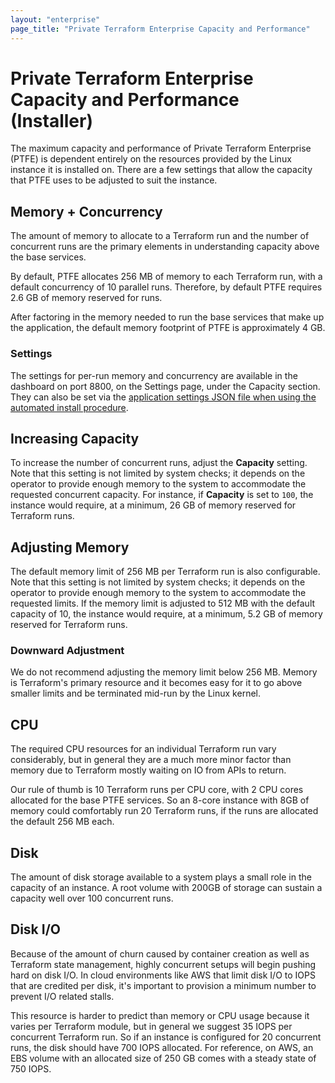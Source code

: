 ```yaml
---
layout: "enterprise"
page_title: "Private Terraform Enterprise Capacity and Performance"
---
```


# Private Terraform Enterprise Capacity and Performance (Installer)

The maximum capacity and performance of Private Terraform Enterprise (PTFE) is dependent entirely on the resources
provided by the Linux instance it is installed on. There are a few settings that allow the capacity that PTFE
uses to be adjusted to suit the instance.

## Memory + Concurrency

The amount of memory to allocate to a Terraform run and the number of concurrent runs are the primary elements in
understanding capacity above the base services.

By default, PTFE allocates 256 MB of memory to each Terraform run, with a default concurrency of 10 parallel runs.
Therefore, by default PTFE requires 2.6 GB of memory reserved for runs.

After factoring in the memory needed to run the base services that make up the application, the default memory footprint of PTFE is approximately 4 GB.

### Settings

The settings for per-run memory and concurrency are available in the dashboard on port 8800, on the Settings page, under the Capacity section. They can also be set via
the [application settings JSON file when using the automated install procedure](/docs/enterprise/private/automating-the-installer.html#available-settings).

## Increasing Capacity

To increase the number of concurrent runs, adjust the **Capacity** setting. Note that this setting is not limited by
system checks; it depends on the operator to provide enough memory to the system to accommodate the requested
concurrent capacity. For instance, if **Capacity** is set to `100`, the instance would require, at a minimum,
26 GB of memory reserved for Terraform runs.

## Adjusting Memory

The default memory limit of 256 MB per Terraform run is also configurable. Note that this setting is not limited by
system checks; it depends on the operator to provide enough memory to the system to accommodate the requested limits.
If the memory limit is adjusted to 512 MB with the default capacity of 10, the instance would require, at a minimum,
5.2 GB of memory reserved for Terraform runs.

### Downward Adjustment

We do not recommend adjusting the memory limit below 256 MB. Memory is Terraform's primary resource and it
becomes easy for it to go above smaller limits and be terminated mid-run by the Linux kernel.

## CPU

The required CPU resources for an individual Terraform run vary considerably, but in general they are a much more minor
factor than memory due to Terraform mostly waiting on IO from APIs to return.

Our rule of thumb is 10 Terraform runs per CPU core, with 2 CPU cores allocated for the base PTFE services.
So an 8-core instance with 8GB of memory could comfortably run 20 Terraform runs, if the runs are allocated the default
256 MB each.

## Disk

The amount of disk storage available to a system plays a small role in the capacity of an instance.
A root volume with 200GB of storage can sustain a capacity well over 100 concurrent runs.

## Disk I/O

Because of the amount of churn caused by container creation as well as Terraform state management,
highly concurrent setups will begin pushing hard on disk I/O. In cloud environments like AWS that limit disk
I/O to IOPS that are credited per disk, it's important to provision a minimum number to prevent I/O related
stalls.

This resource is harder to predict than memory or CPU usage because it varies per Terraform module,
but in general we suggest 35 IOPS per concurrent Terraform run. So if an instance is configured for
20 concurrent runs, the disk should have 700 IOPS allocated. For reference, on AWS, an EBS volume
with an allocated size of 250 GB comes with a steady state of 750 IOPS.
